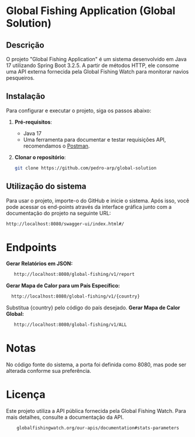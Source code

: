 # Global Fishing Application (Global Solution)

## Descrição
O projeto "Global Fishing Application" é um sistema desenvolvido em Java 17 utilizando Spring Boot 3.2.5. A partir de métodos HTTP, ele consome uma API externa fornecida pela Global Fishing Watch para monitorar navios pesqueiros.

## Instalação
Para configurar e executar o projeto, siga os passos abaixo:

1. **Pré-requisitos**:
   - Java 17
   - Uma ferramenta para documentar e testar requisições API, recomendamos o [Postman](https://www.postman.com/).

2. **Clonar o repositório**:
   ```bash
   git clone https://github.com/pedro-arp/global-solution
   ```

## Utilização do sistema

Para usar o projeto, importe-o do GitHub e inicie o sistema. Após isso, você pode acessar os end-points através da interface gráfica junto com a documentação do projeto na seguinte URL:

  ```bash
  http://localhost:8080/swagger-ui/index.html#/
  ```
# Endpoints
**Gerar Relatórios em JSON:**

  ```bash
     http://localhost:8080/global-fishing/v1/report
  ```
**Gerar Mapa de Calor para um País Específico:**
    
   ```bash
     http://localhost:8080/global-fishing/v1/{country}
   ```
Substitua {country} pelo código do país desejado.
**Gerar Mapa de Calor Global:**

  ```bash
     http://localhost:8080/global-fishing/v1/ALL
  ```
# Notas
No código fonte do sistema, a porta foi definida como 8080, mas pode ser alterada conforme sua preferência.
# Licença
Este projeto utiliza a API pública fornecida pela Global Fishing Watch. Para mais detalhes, consulte a documentação da API.

  ```bash
      globalfishingwatch.org/our-apis/documentation#stats-parameters
  ```

